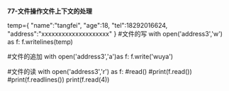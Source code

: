 **77-文件操作文件上下文的处理**

temp={
	"name":"tangfei",
	"age":18,
	"tel":18292016624,
	"address":"xxxxxxxxxxxxxxxxxxxx"
}
#文件的写
with open('address3','w') as f:
	f.writelines(temp)

#文件的追加
with open('address3','a')as f:
	f.write('wuya')

#文件的读
with open('address3','r') as  f:
	#read()
	#print(f.read())
	#print(f.readlines())
	print(f.read(4))